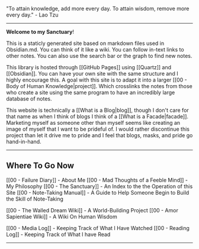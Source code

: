 "To attain knowledge, add more every day. To attain wisdom, remove more every day." - Lao Tzu

---

**Welcome to my Sanctuary**!

This is a staticly generated site based on markdown files used in Obsidian.md. You can think of it like a wiki. You can follow in-text links to other notes. You can also use the search bar or the graph to find new notes. 

This library is hosted through [[GitHub Pages]] using [[Quartz]] and [[Obsidian]]. You can have your own site with the same structure and I highly encourage this. A goal with this site is to adapt it into a larger [[00 - Body of Human Knowledge|project]]. Which crosslinks the notes from those who create a site using the same program to have an incredibly large database of notes.

This website is technically a [[What is a Blog|blog]], though I don't care for that name as when I think of blogs I think of a [[What is a Facade|facade]]. Marketing myself as someone other than myself seems like creating an image of myself that I want to be prideful of. I would rather discontinue this project than let it drive me to pride and I feel that blogs, masks, and pride go hand-in-hand.

---
## Where To Go Now

[[00 - Failure Diary]] - About Me
[[00 - Mad Thoughts of a Feeble Mind]] - My Philosophy
[[00 - The Sanctuary]] - An Index to the the Operation of this Site
[[00 - Note-Taking Manual]] - A Guide to Help Someone Begin to Build the Skill of Note-Taking

[[00 - The Walled Dream Wiki]] - A World-Building Project
[[00 - Amor Sapientiae Wiki]] - A Wiki On Human Wisdom 

[[00 - Media Log]] - Keeping Track of What I Have Watched
[[00 - Reading Log]] - Keeping Track of What I have Read

---
